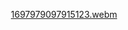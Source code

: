 <div align="center">

[1697979097915123.webm](https://github.com/4ndrs/sticker-smash/assets/31898900/18e4adfa-7113-4d19-a262-545abbe998eb)
  
</div>
